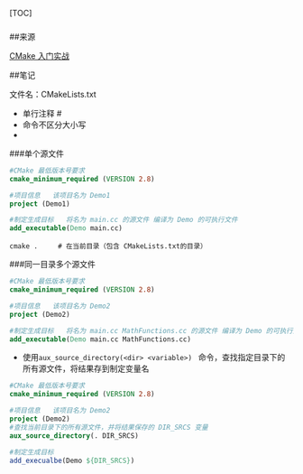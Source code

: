 [TOC]

### 

##来源

[ CMake 入门实战](http://www.hahack.com/codes/cmake/)

##笔记

文件名：CMakeLists.txt

- 单行注释 #
- 命令不区分大小写
- 

###单个源文件

```cmake
#CMake 最低版本号要求
cmake_minimum_required (VERSION 2.8)

#项目信息   该项目名为 Demo1
project (Demo1)

#制定生成目标   将名为 main.cc 的源文件 编译为 Demo 的可执行文件
add_executable(Demo main.cc)
```

```shell
cmake .     # 在当前目录（包含 CMakeLists.txt的目录）
```

###同一目录多个源文件

```cmake
#CMake 最低版本号要求
cmake_minimum_required (VERSION 2.8)

#项目信息   该项目名为 Demo2
project (Demo2)

#制定生成目标   将名为 main.cc MathFunctions.cc 的源文件 编译为 Demo 的可执行文件
add_executable(Demo main.cc MathFunctions.cc)
```

- 使用`aux_source_directory(<dir> <variable>) ` 命令，查找指定目录下的 所有源文件，将结果存到制定变量名

```cmake
#CMake 最低版本号要求
cmake_minimum_required (VERSION 2.8)

#项目信息   该项目名为 Demo2
project (Demo2)
#查找当前目录下的所有源文件，并将结果保存的 DIR_SRCS 变量
aux_source_directory(. DIR_SRCS)

#制定生成目标
add_execualbe(Demo ${DIR_SRCS})
```